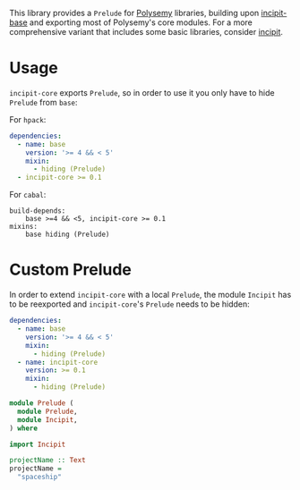 This library provides a `Prelude` for [Polysemy] libraries, building upon [incipit-base] and exporting most of
Polysemy's core modules.
For a more comprehensive variant that includes some basic libraries, consider [incipit].
# Usage

`incipit-core` exports `Prelude`, so in order to use it you only have to hide `Prelude` from `base`:

For `hpack`:
```yaml
dependencies:
  - name: base
    version: '>= 4 && < 5'
    mixin:
      - hiding (Prelude)
  - incipit-core >= 0.1
```

For `cabal`:
```cabal
build-depends:
    base >=4 && <5, incipit-core >= 0.1
mixins:
    base hiding (Prelude)
```

# Custom Prelude

In order to extend `incipit-core` with a local `Prelude`, the module `Incipit` has to be reexported and `incipit-core`'s
`Prelude` needs to be hidden:

```yaml
dependencies:
  - name: base
    version: '>= 4 && < 5'
    mixin:
      - hiding (Prelude)
  - name: incipit-core
    version: >= 0.1
    mixin:
      - hiding (Prelude)
```

```haskell
module Prelude (
  module Prelude,
  module Incipit,
) where

import Incipit

projectName :: Text
projectName =
  "spaceship"
```

[incipit-base]: https://hackage.haskell.org/package/incipit-base
[incipit]: https://hackage.haskell.org/package/incipit
[Polysemy]: https://hackage.haskell.org/package/polysemy
